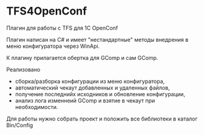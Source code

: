 # TFS4OpenConf
Плагин для работы с TFS для 1C OpenConf

Плагин написан на C# и имеет "нестандартные" методы внедрения в меню конфигуратора через WinApi.

К плагину прилагается обертка для GComp и сам GComp.

Реализовано 
- сборка/разборка конфигурации из меню конфигуратора, 
- автоматический чекаут добавленных и удаленных файлов, 
- получение последнийх исходников и обновление конфигурации, 
- анализ лога изменнеий GComp и взятие в чекаут при необходимости.


Для работы нужно собрать проект и положить все библиотеки в каталог Bin/Config
